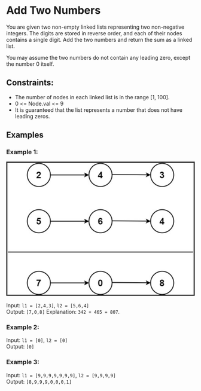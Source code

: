 # Add Two Numbers

You are given two non-empty linked lists representing two non-negative integers. 
The digits are stored in reverse order, and each of their nodes contains a single digit. 
Add the two numbers and return the sum as a linked list.

You may assume the two numbers do not contain any leading zero, except the number 0 itself.

## Constraints:

- The number of nodes in each linked list is in the range [1, 100].
- 0 <= Node.val <= 9
- It is guaranteed that the list represents a number that does not have leading zeros.

## Examples

### Example 1:

![Linked List](Example1.png)

Input: `l1 = [2,4,3]`, `l2 = [5,6,4]`  
Output: `[7,0,8]`
Explanation: `342 + 465 = 807`.  

### Example 2:

Input: `l1 = [0]`, `l2 = [0]`  
Output: `[0]`  

### Example 3:

Input: `l1 = [9,9,9,9,9,9,9]`, `l2 = [9,9,9,9]`  
Output: `[8,9,9,9,0,0,0,1]`  
